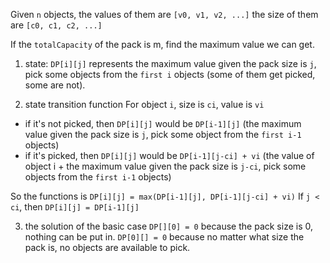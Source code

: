 Given `n` objects,
the values of them are `[v0, v1, v2, ...]`
the size of them are `[c0, c1, c2, ...]`

If the `totalCapacity` of the pack is m, find the maximum value we can get.

1. state:
`DP[i][j]` represents the maximum value given the pack size is `j`, pick some objects from the `first i` objects (some of them get picked, some are not).

2. state transition function
For object `i`, size is `ci`, value is `vi`
- if it's not picked, then `DP[i][j]` would be `DP[i-1][j]` 
  (the maximum value given the pack size is `j`, pick some object from the `first i-1` objects)
- if it's picked, then `DP[i][j]` would be `DP[i-1][j-ci] + vi`
  (the value of object i + the maximum value given the pack size is `j-ci`, pick some objects from the `first i-1` objects)

So the functions is `DP[i][j] = max(DP[i-1][j], DP[i-1][j-ci] + vi)`
If `j < ci`, then `DP[i][j] = DP[i-1][j]`

3. the solution of the basic case
`DP[][0] = 0` because the pack size is 0, nothing can be put in.
`DP[0][] = 0` because no matter what size the pack is, no objects are available to pick.
